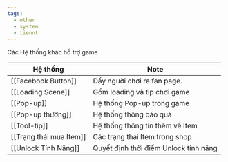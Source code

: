 ```yaml
---
tags:
  - other
  - system
  - tiennt
---
```

Các Hệ thống khác hỗ trợ game

| Hệ thống                | Note                                  |
| ----------------------- | ------------------------------------- |
| [[Facebook Button]]     | Đẩy người chơi ra fan page.           |
| [[Loading Scene]]       | Gồm loading và tip chơi game          |
| [[Pop-up]]              | Hệ thống Pop-up trong game            |
| [[Pop-up thưởng]]       | Hệ thống thông báo quà                |
| [[Tool-tip]]            | Hệ thống thông tin thêm về Item       |
| [[Trạng thái mua Item]] | Các trạng thái Item trong shop        |
| [[Unlock Tính Năng]]    | Quyết định thời điểm Unlock tính năng |
